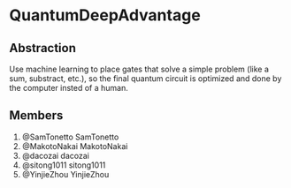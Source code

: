 # QuantumDeepAdvantage

## Abstraction
Use machine learning to place gates that solve a simple problem (like a sum, substract, etc.), so the final quantum circuit is optimized and done by the computer insted of a human.

## Members
1. @SamTonetto SamTonetto
2. @MakotoNakai MakotoNakai
3. @dacozai dacozai
4. @sitong1011 sitong1011
5. @YinjieZhou YinjieZhou


